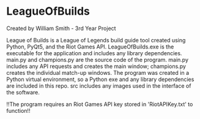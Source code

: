 # LeagueOfBuilds
Created by William Smith - 3rd Year Project

League of Builds is a League of Legends build guide tool created using Python, PyQt5, and the Riot Games API.
LeagueOfBuilds.exe is the executable for the application and includes any library dependencies.
main.py and champions.py are the source code of the program.
main.py includes any API requests and creates the main window; champions.py creates the individual match-up windows.
The program was created in a Python virtual environment, so a Python exe and any library dependencies are included in this repo.
src includes any images used in the interface of the software.

!!The program requires an Riot Games API key stored in 'RiotAPIKey.txt' to function!!
